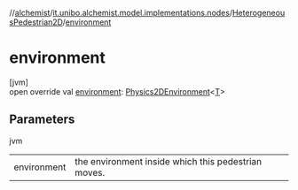 //[alchemist](../../../index.md)/[it.unibo.alchemist.model.implementations.nodes](../index.md)/[HeterogeneousPedestrian2D](index.md)/[environment](environment.md)

# environment

[jvm]\
open override val [environment](environment.md): [Physics2DEnvironment](../../it.unibo.alchemist.model.interfaces.environments/-physics2-d-environment/index.md)<[T](index.md)>

## Parameters

jvm

| | |
|---|---|
| environment | the environment inside which this pedestrian moves. |
